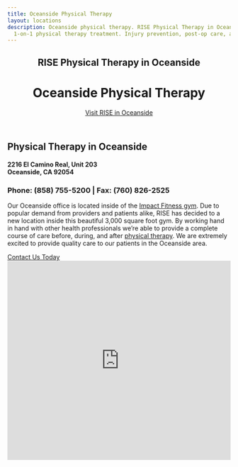 ```yaml
---
title: Oceanside Physical Therapy
layout: locations
description: Oceanside physical therapy. RISE Physical Therapy in Oceanside provides
  1-on-1 physical therapy treatment. Injury prevention, post-op care, and more.
---
```


<!-- Oceanside Location Page -->
  <header id="oceanside">
    <div class="container">
      <div class="intro-text">
        <div><h2 class="intro-lead-in">RISE Physical Therapy in Oceanside</h2></div>
        <div><h1 class="intro-heading">Oceanside Physical Therapy</h1></div>
        <a href="#location-content" class="page-scroll btn btn-xl">Visit RISE in Oceanside</a>
      </div>
    </div>
  </header>
  <section id="location-content">
    <div class="container">
      <div class="row">
        <div class="col-lg-6">
          <h2 class="section-heading">Physical Therapy in Oceanside</h2>
          <h4 class="subheading">2216 El Camino Real, Unit 203<br> Oceanside, CA 92054</h4>
          <h3 class="section-subheading text-muted locations">Phone: (858) 755-5200 | Fax: (760) 826-2525</h3>
          <p class="text-muted">Our Oceanside office is located inside of the <a href="https://www.theimpactfitness.com/" target="_blank">Impact Fitness gym</a>. Due to popular demand from providers and patients alike, RISE has decided to a new location inside this beautiful 3,000 square foot gym. By working hand in hand with other health professionals we’re able to provide a complete course of care before, during, and after <a href="/">physical therapy</a>. We are extremely excited to provide quality care to our patients in the Oceanside area.</p>
          <a href="#contact" class="page-scroll btn btn-xl" id="location-contact-btn">Contact Us Today</a>
        </div>
        <div class="col-lg-6">
          <iframe src="https://www.google.com/maps/embed?pb=!1m18!1m12!1m3!1d3339.0756513636206!2d-117.32942928454035!3d33.18588598085038!2m3!1f0!2f0!3f0!3m2!1i1024!2i768!4f13.1!3m3!1m2!1s0x80dc718f93f3661b%3A0x625a276b8a25e095!2s2216%20El%20Camino%20Real%20%23203%2C%20Oceanside%2C%20CA%2092054!5e0!3m2!1sen!2sus!4v1588538225274!5m2!1sen!2sus" width="100%" height="450" frameborder="0" style="border:0" allowfullscreen></iframe>
        </div>
      </div>
    </div>
  </section>
